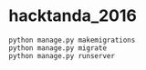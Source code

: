 # hacktanda_2016

	python manage.py makemigrations
	python manage.py migrate
	python manage.py runserver
